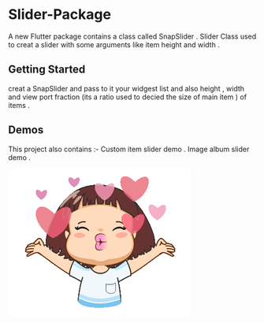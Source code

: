 # Slider-Package

A new Flutter package contains a class called SnapSlider .
Slider Class used to creat a slider with some arguments like item height and width .

## Getting Started

creat a SnapSlider and pass to it your widgest list and also height , width and  view port fraction (its a ratio used to decied the size of main item ) of items .
 
##  Demos 
This project also contains :- 
Custom item slider demo .
Image album slider demo .

![Farmers Market Finder Demo](demos/t.gif)
